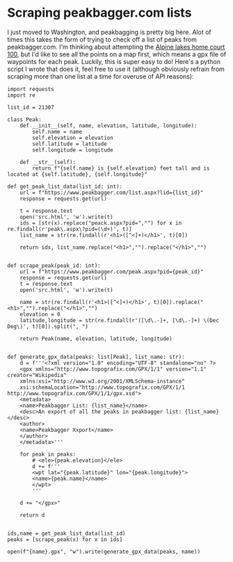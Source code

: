 # Scraping peakbagger.com lists

I just moved to Washington, and peakbagging is pretty big here. Alot of times this takes the form of trying to check off a list of peaks from peakbagger.com. I'm thinking about attempting the [Alpine lakes home court 100](https://www.peakbagger.com/list.aspx?lid=21307), but I'd like to see all the points on a map first, which means a gpx file of waypoints for each peak. Luckily, this is super easy to do! Here's a python script I wrote that does it, feel free to use it (although obviously refrain from scraping more than one list at a time for overuse of API reasons):

    import requests
    import re

    list_id = 21307

    class Peak:
        def __init__(self, name, elevation, latitude, longitude):
            self.name = name
            self.elevation = elevation
            self.latitude = latitude
            self.longitude = longitude

        def __str__(self):
            return f"{self.name} is {self.elevation} feet tall and is located at {self.latitude}, {self.longitude}"

    def get_peak_list_data(list_id: int):
        url = f"https://www.peakbagger.com/list.aspx?lid={list_id}"
        response = requests.get(url)

        t = response.text
        open('src.html', 'w').write(t)
        ids = [str(x).replace("peack.aspx?pid=","") for x in  re.findall(r'peak\.aspx\?pid=(\d+)', t)]
        list_name = str(re.findall(r'<h1>([^<]+)</h1>', t)[0])

        return ids, list_name.replace("<h1>","").replace("</h1>","")


    def scrape_peak(peak_id: int):
        url = f"https://www.peakbagger.com/peak.aspx?pid={peak_id}"
        response = requests.get(url)
        t = response.text
        open('src.html', 'w').write(t)

        name = str(re.findall(r'<h1>([^<]+)</h1>', t)[0]).replace("<h1>","").replace("</h1>","")
        elevation = 0
        latitude,longitude = str(re.findall(r'([\d\.-]+, [\d\.-]+) \(Dec Deg\)', t)[0]).split(", ")

        return Peak(name, elevation, latitude, longitude)


    def generate_gpx_data(peaks: list[Peak], list_name: str):
        d = f'''<?xml version="1.0" encoding="UTF-8" standalone="no" ?>
        <gpx xmlns="http://www.topografix.com/GPX/1/1" version="1.1" creator="Wikipedia"
        xmlns:xsi="http://www.w3.org/2001/XMLSchema-instance"
        xsi:schemaLocation="http://www.topografix.com/GPX/1/1 http://www.topografix.com/GPX/1/1/gpx.xsd">
        <metadata>
        <name>Peakbagger List: {list_name}</name>
        <desc>An export of all the peaks in peakbagger list: {list_name}</desc>
        <author>
        <name>Peakbagger Xxport</name>
        </author>
        </metadata>'''

        for peak in peaks:
            # <ele>{peak.elevation}</ele>
            d += f'''
            <wpt lat="{peak.latitude}" lon="{peak.longitude}">
            <name>{peak.name}</name>
            </wpt>
            '''

        d += "</gpx>"

        return d


    ids,name = get_peak_list_data(list_id)
    peaks = [scrape_peak(x) for x in ids]

    open(f"{name}.gpx", "w").write(generate_gpx_data(peaks, name))


